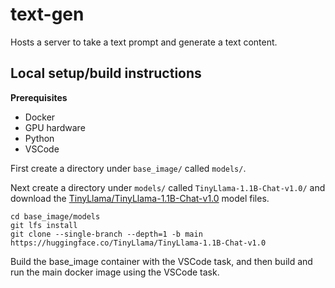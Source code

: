 text-gen
========

Hosts a server to take a text prompt and generate a text content.

## Local setup/build instructions

**Prerequisites**
* Docker
* GPU hardware
* Python
* VSCode

First create a directory under `base_image/` called `models/`.

Next create a directory under `models/` called `TinyLlama-1.1B-Chat-v1.0/` and download the
[TinyLlama/TinyLlama-1.1B-Chat-v1.0](https://huggingface.co/TinyLlama/TinyLlama-1.1B-Chat-v1.0/tree/main) model files.

```
cd base_image/models
git lfs install
git clone --single-branch --depth=1 -b main https://huggingface.co/TinyLlama/TinyLlama-1.1B-Chat-v1.0
```

Build the base_image container with the VSCode task, and then build and run the main docker image using the VSCode task.

